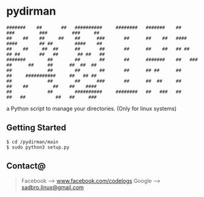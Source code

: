 # pydirman

    #######    ##       ##   ##########     ########   #######    ##        ###         ###         ###     ##  
    ##    ##    ##     ##    ##      ###       ##      ##    ##   ####     ####        ## ##        ####    ##  
    ##    ##     ##  ##      ##       ##       ##      ##    ##   ## ##   ## ##       ##   ##       ## ##   ##  
    #######        ##        ##       ##       ##      #######    ##   ###   ##      ##     ##      ##  ##  ##  
    ##             ##        ##       ##       ##      ## ##      ##         ##     ###########     ##   ## ##  
    ##             ##        ##      ###       ##      ##  ##     ##         ##    ##         ##    ##    ####  
    ##             ##        ##########     ########   ##   ###   ##         ##   ##           ##   ##     ###  


a Python script to manage your directories.
(Only for linux systems)
## Getting Started
```
$ cd /pydirman/main
$ sudo python3 setup.py
```

## Contact@

>Facebook --> www.facebook.com/codelogs
>Google   --> sadbro.linux@gmail.com
